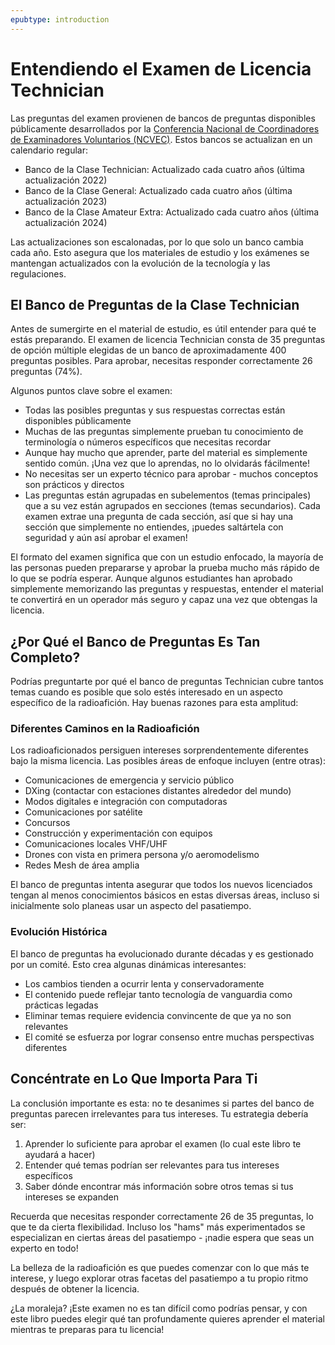 ```yaml
---
epubtype: introduction
---
```

# Entendiendo el Examen de Licencia Technician

Las preguntas del examen provienen de bancos de preguntas disponibles públicamente desarrollados por la [Conferencia Nacional de Coordinadores de Examinadores Voluntarios (NCVEC)](https://ncvec.org). Estos bancos se actualizan en un calendario regular:

- Banco de la Clase Technician: Actualizado cada cuatro años (última actualización 2022)
- Banco de la Clase General: Actualizado cada cuatro años (última actualización 2023)
- Banco de la Clase Amateur Extra: Actualizado cada cuatro años (última actualización 2024)

Las actualizaciones son escalonadas, por lo que solo un banco cambia cada año. Esto asegura que los materiales de estudio y los exámenes se mantengan actualizados con la evolución de la tecnología y las regulaciones.

## El Banco de Preguntas de la Clase Technician

Antes de sumergirte en el material de estudio, es útil entender para qué te estás preparando. El examen de licencia Technician consta de 35 preguntas de opción múltiple elegidas de un banco de aproximadamente 400 preguntas posibles. Para aprobar, necesitas responder correctamente 26 preguntas (74%).

Algunos puntos clave sobre el examen:
- Todas las posibles preguntas y sus respuestas correctas están disponibles públicamente
- Muchas de las preguntas simplemente prueban tu conocimiento de terminología o números específicos que necesitas recordar
- Aunque hay mucho que aprender, parte del material es simplemente sentido común. ¡Una vez que lo aprendas, no lo olvidarás fácilmente!
- No necesitas ser un experto técnico para aprobar - muchos conceptos son prácticos y directos
- Las preguntas están agrupadas en subelementos (temas principales) que a su vez están agrupados en secciones (temas secundarios). Cada examen extrae una pregunta de cada sección, así que si hay una sección que simplemente no entiendes, ¡puedes saltártela con seguridad y aún así aprobar el examen!

El formato del examen significa que con un estudio enfocado, la mayoría de las personas pueden prepararse y aprobar la prueba mucho más rápido de lo que se podría esperar. Aunque algunos estudiantes han aprobado simplemente memorizando las preguntas y respuestas, entender el material te convertirá en un operador más seguro y capaz una vez que obtengas la licencia.

## ¿Por Qué el Banco de Preguntas Es Tan Completo?

Podrías preguntarte por qué el banco de preguntas Technician cubre tantos temas cuando es posible que solo estés interesado en un aspecto específico de la radioafición. Hay buenas razones para esta amplitud:

### Diferentes Caminos en la Radioafición

Los radioaficionados persiguen intereses sorprendentemente diferentes bajo la misma licencia. Las posibles áreas de enfoque incluyen (entre otras):

- Comunicaciones de emergencia y servicio público
- DXing (contactar con estaciones distantes alrededor del mundo)
- Modos digitales e integración con computadoras
- Comunicaciones por satélite
- Concursos
- Construcción y experimentación con equipos
- Comunicaciones locales VHF/UHF
- Drones con vista en primera persona y/o aeromodelismo
- Redes Mesh de área amplia

El banco de preguntas intenta asegurar que todos los nuevos licenciados tengan al menos conocimientos básicos en estas diversas áreas, incluso si inicialmente solo planeas usar un aspecto del pasatiempo.

### Evolución Histórica

El banco de preguntas ha evolucionado durante décadas y es gestionado por un comité. Esto crea algunas dinámicas interesantes:
- Los cambios tienden a ocurrir lenta y conservadoramente
- El contenido puede reflejar tanto tecnología de vanguardia como prácticas legadas
- Eliminar temas requiere evidencia convincente de que ya no son relevantes
- El comité se esfuerza por lograr consenso entre muchas perspectivas diferentes

## Concéntrate en Lo Que Importa Para Ti

La conclusión importante es esta: no te desanimes si partes del banco de preguntas parecen irrelevantes para tus intereses. Tu estrategia debería ser:

1. Aprender lo suficiente para aprobar el examen (lo cual este libro te ayudará a hacer)
2. Entender qué temas podrían ser relevantes para tus intereses específicos
3. Saber dónde encontrar más información sobre otros temas si tus intereses se expanden

Recuerda que necesitas responder correctamente 26 de 35 preguntas, lo que te da cierta flexibilidad. Incluso los "hams" más experimentados se especializan en ciertas áreas del pasatiempo - ¡nadie espera que seas un experto en todo!

La belleza de la radioafición es que puedes comenzar con lo que más te interese, y luego explorar otras facetas del pasatiempo a tu propio ritmo después de obtener la licencia.

¿La moraleja? ¡Este examen no es tan difícil como podrías pensar, y con este libro puedes elegir qué tan profundamente quieres aprender el material mientras te preparas para tu licencia!